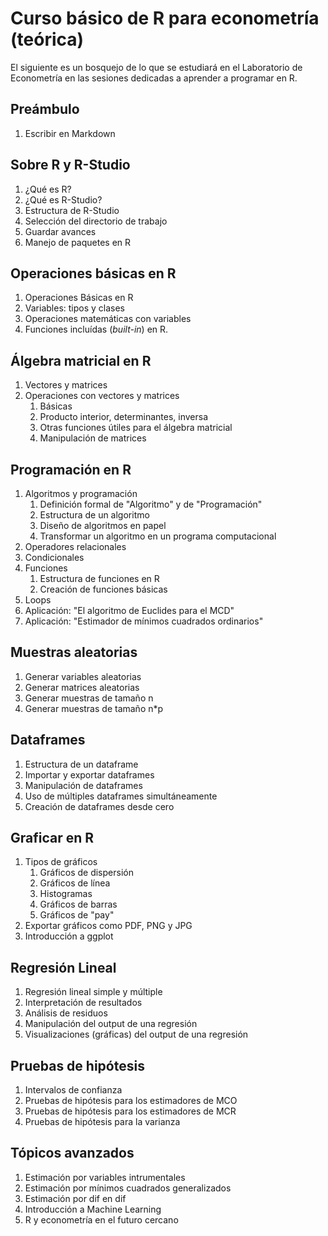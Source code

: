 # Curso básico de R para econometría (teórica)
El siguiente es un bosquejo de lo que se estudiará en el Laboratorio de Econometría en las sesiones dedicadas a aprender a programar en R.

## Preámbulo
1. Escribir en Markdown

## Sobre R y R-Studio
1. ¿Qué es R?
2. ¿Qué es R-Studio?
3. Estructura de R-Studio
4. Selección del directorio de trabajo
5. Guardar avances
6. Manejo de paquetes en R
 
## Operaciones básicas en R

1. Operaciones Básicas en R
2. Variables: tipos y clases
3. Operaciones matemáticas con variables
4. Funciones incluídas (*built-in*) en R.

## Álgebra matricial en R

1. Vectores y matrices
2. Operaciones con vectores y matrices
    1. Básicas
    2. Producto interior, determinantes, inversa
    3. Otras funciones útiles para el álgebra matricial
    3. Manipulación de matrices
    
## Programación en R
1. Algoritmos y programación 
    1. Definición formal de "Algoritmo" y de "Programación"
    2. Estructura de un algoritmo
    3. Diseño de algoritmos en papel
    4. Transformar un algoritmo en un programa computacional
2. Operadores relacionales
3. Condicionales
4. Funciones
    1. Estructura de funciones en R
    2. Creación de funciones básicas
5. Loops
6. Aplicación: "El algoritmo de Euclides para el MCD"
7. Aplicación: "Estimador de mínimos cuadrados ordinarios" 

## Muestras aleatorias
1. Generar variables aleatorias
2. Generar matrices aleatorias
3. Generar muestras de tamaño n
4. Generar muestras de tamaño n*p

## Dataframes
1. Estructura de un dataframe
2. Importar y exportar dataframes
3. Manipulación de dataframes
4. Uso de múltiples dataframes simultáneamente
5. Creación de dataframes desde cero

## Graficar en R
1. Tipos de gráficos 
    1. Gráficos de dispersión
    2. Gráficos de línea
    3. Histogramas
    4. Gráficos de barras
    5. Gráficos de "pay"
2. Exportar gráficos como PDF, PNG y JPG
3. Introducción a ggplot

## Regresión Lineal
1. Regresión lineal simple y múltiple
2. Interpretación de resultados
3. Análisis de residuos
4. Manipulación del output de una regresión
5. Visualizaciones (gráficas) del output de una regresión

## Pruebas de hipótesis
1. Intervalos de confianza
2. Pruebas de hipótesis para los estimadores de MCO
3. Pruebas de hipótesis para los estimadores de MCR
4. Pruebas de hipótesis para la varianza

## Tópicos avanzados
1. Estimación por variables intrumentales
2. Estimación por mínimos cuadrados generalizados
3. Estimación por dif en dif
4. Introducción a Machine Learning
5. R y econometría en el futuro cercano